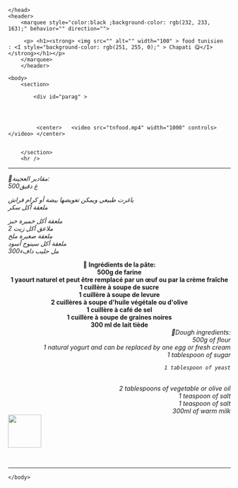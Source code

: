 <html>
    <head>
        <meta charset="UTF-8" />
        <link rel="stylesheet" href="style1.css">
        <title>
            test
        </title>
        
            
        
    </head>
    <header>
        <marquee style="color:black ;background-color: rgb(232, 233, 163);" behavior="" direction="">
          
         <p> <h1><strong> <img src="" alt="" width="100" > food tunisien  : <I style="background-color: rgb(251, 255, 0);" > Chapati 😋</I></strong></h1></p>
        </marquee>
        </header>
    
    <body>
        <section>
            
            <div id="parag" >
                
                
            
          
             <center>   <video src="tnfood.mp4" width="1000" controls></video> </center> 
                
            
        </section>
        <hr />
<hr />

<i>
    📜مقادير العجينة:<br />
500غ دقيق <br />

ياغرت طبيعي ويمكن تعويضها بيضة أو كرام فراش 
<br />
ملعقة أكل سكر 
<br />

ملعقة أكل خميرة خبز 
<br />
2 ملاعق أكل زيت 
<br />
ملعقة صغيرة ملح 
<br />
ملعقة أكل سينوج أسود 
<br />
300مل حليب دافء 
<br />
</i>
<center>
<b>
    📜 Ingrédients de la pâte:
    <br />
    500g de farine
    <br />
    1 yaourt naturel et peut être remplacé par un œuf ou par la crème fraîche
    <br />
    1 cuillère à soupe de sucre
    <br />
    1 cuillère à soupe de levure
<br />
2 cuillères à soupe d'huile végétale ou d'olive
<br />
1 cuillère à café de sel
<br />
1 cuillère à soupe de graines noires
<br />
300 ml de lait tiède
<br />
</b>
</center>
<div align="right">
<i>
    📜Dough ingredients:
    <br />
    500g of flour
    <br />
    1 natural yogurt and can be replaced by one egg or fresh cream
    <br />
    1 tablespoon of sugar
    <br />
    
    1 tablespoon of yeast
<br />
2 tablespoons of vegetable or olive oil
<br />
1 teaspoon of salt
<br />
1 teaspoon of salt
<br />
300ml of warm milk
<br />
</i>
</div>
<a href="file:///C:/Users/lenovo/Desktop/500/siteweb20/test.html"><img  src="house-with-glare-animation-loader.gif" alt=""width="75"height="75"></a>

<br ><hr>
       
    </body>

</html>
